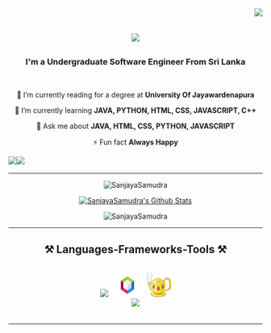 <img align="right" src="https://visitor-badge.laobi.icu/badge?page_id=SanjayaSamudra.SanjayaSamudra" />

<h1 align="center">
    <img src="https://readme-typing-svg.herokuapp.com/?font=Righteous&size=35&center=true&vCenter=true&width=500&height=70&duration=4000&lines=Hi+There!+👋;+I'm+Sanjaya+Samudra!;" />
</h1>

<h3 align="center">I'm a Undergraduate Software Engineer From Sri Lanka</h3>

<br/>

<span style="background-color: yellow;">
<div align="center">

 🔭 I’m currently reading for a degree at **University Of Jayawardenapura**
 
 🌱 I’m currently learning **JAVA, PYTHON, HTML, CSS, JAVASCRIPT, C++**

💬 Ask me about **JAVA, HTML, CSS, PYTHON, JAVASCRIPT**

⚡ Fun fact **Always Happy**
</span>
 </div>
 
<div style="display: flex; align-items: center;" align="center"> 
  <a href="mailto:sanjayasamudraelpitiya@gmail.com">
    <!--<img src="https://img.shields.io/badge/Gmail-333333?style=for-the-badge&logo=gmail&logoColor=red" />-->
      <img src="https://skillicons.dev/icons?i=gmail" />
  </a>
  <a href="https://www.hackerrank.com/SanjayaSamudra" target="_blank">
    <img src="https://cdn.simpleicons.org/hackerrank/2EC866 width="48px" height="48px" border-radius="2px" " />
  </a>
</div>

 <hr/>

 <p align="center">
  <img src="https://github-readme-streak-stats.herokuapp.com/?user=SanjayaSamudra&theme=algolia" alt="SanjayaSamudra" />
</p>

<p align="center">
  <a href="https://github.com/anuraghazra/github-readme-stats">
    <img alt="SanjayaSamudra's Github Stats" src="https://github-readme-stats.vercel.app/api?username=SanjayaSamudra&show_icons=true&count_private=true&theme=algolia" height="192px"/>
  </a>
</p>

<p align="center">
  <img src="https://github-readme-stats.vercel.app/api/top-langs?username=SanjayaSamudra&langs_count=10&show_icons=true&locale=en&layout=compact&theme=algolia" alt="SanjayaSamudra" height="192px"/>
</p>

<!--<p align="center">
  <a href="https://github.com/ryo-ma/github-profile-trophy">
    <img src="https://github-profile-trophy.vercel.app/?username=SanjayaSamudra&layout=compact&theme=algolia" alt="SanjayaSamudra" />
  </a>
</p>-->

<hr/>
 
<h2 align="center">⚒️ Languages-Frameworks-Tools ⚒️</h2>
<br/>
<div align="center">
    <img src="https://skillicons.dev/icons?i=vscode,github,pycharm,visualstudio,bootstrap,photoshop" />
    <img src="https://github.com/SanjayaSamudra/SanjayaSamudra/blob/main/netbeans.png" alt="NetBeans" width="68" height="48" />
    <img src="https://github.com/SanjayaSamudra/SanjayaSamudra/blob/main/geany-icon.jpg" alt="Geany" width="48" height="48" /><br>
    <img src="https://skillicons.dev/icons?i=python,javascript,java,html,css,mysql,cpp,latex" /><br>
</div>

<br/>
<hr/>

<!--<h2 align="center">⚡ Stats ⚡</h2>
<br>
<div align=center>
  <img width=390 src="https://github-readme-streak-stats-SanjayaSamudra.vercel.app/?user=SanjayaSamudra&count_private=true&theme=react&border_radius=10" alt="streak stats"/>
  <img width=390 src="https://github-readme-stats-SanjayaSamudra.vercel.app/api?username=SanjayaSamudra&count_private=true&show_icons=true&theme=react&rank_icon=github&border_radius=10" alt="readme stats" />
  <br/>
  <img width=325 align="center" src="https://github-readme-stats-SanjayaSamudra.vercel.app/api/top-langs/?username=SanjayaSamudra&theme=HTML&border_radius=10&size_weight=0.5&count_weight=0.5&exclude_repo=github-readme-stats" alt="top langs" />
</div>

<br/><br/>

<hr/>-->

<br/>

<br/>
